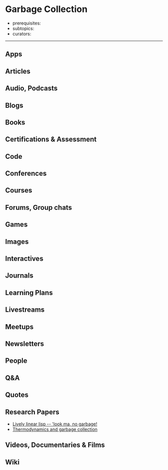 # Garbage Collection

- prerequisites:
- subtopics:
- curators:

------

## Apps

## Articles

## Audio, Podcasts

## Blogs

## Books

## Certifications & Assessment

## Code

## Conferences

## Courses

## Forums, Group chats

## Games

## Images

## Interactives

## Journals

## Learning Plans

## Livestreams

## Meetups

## Newsletters

## People

## Q&A

## Quotes

## Research Papers

- [Lively linear lisp -- 'look ma, no garbage!](http://www.pipeline.com/~hbaker1/LinearLisp.html)
- [Thermodynamics and garbage collection](http://www.pipeline.com/~hbaker1/ThermoGC.html)

## Videos, Documentaries & Films

## Wiki
